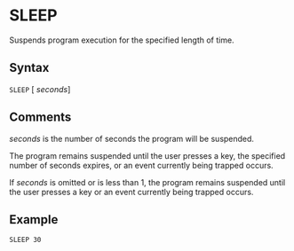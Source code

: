# SLEEP

Suspends program execution for the specified length of time.

## Syntax

`SLEEP` [ *seconds*]

## Comments

*seconds* is the number of seconds the program will be suspended.

The program remains suspended until the user presses a key, the specified number of seconds expires, or an event currently being trapped occurs.

If *seconds* is omitted or is less than 1, the program remains suspended until the user presses a key or an event currently being trapped occurs.

## Example

```vb
SLEEP 30
```
